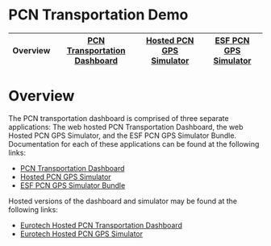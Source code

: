 # PCN Transportation Demo

| Overview | [PCN Transportation Dashboard](dashboard.md) | [Hosted PCN GPS Simulator](web-pcn-sim.md) | [ESF PCN GPS Simulator](esf-pcn-gps-sim.md) |
|---|---|---|---|

<div class="alert alert-warning"></div>

# Overview
The PCN transportation dashboard is comprised of three separate applications:
The web hosted PCN Transportation Dashboard, the web Hosted PCN GPS
Simulator, and the ESF PCN GPS Simulator Bundle. Documentation for each of
these applications can be found at the following links:

- [PCN Transportation Dashboard](dashboard.md)
- [Hosted PCN GPS Simulator](web-pcn-sim.md)
- [ESF PCN GPS Simulator Bundle](esf-pcn-gps-sim.md)

Hosted versions of the dashboard and simulator may be found at the following
links:

- [Eurotech Hosted PCN Transportation Dashboard](https://cs.eurotech.com/transportation)
- [Eurotech Hosted PCN GPS Simulator](https://cs.eurotech.com/gps-pcn-simulator)

